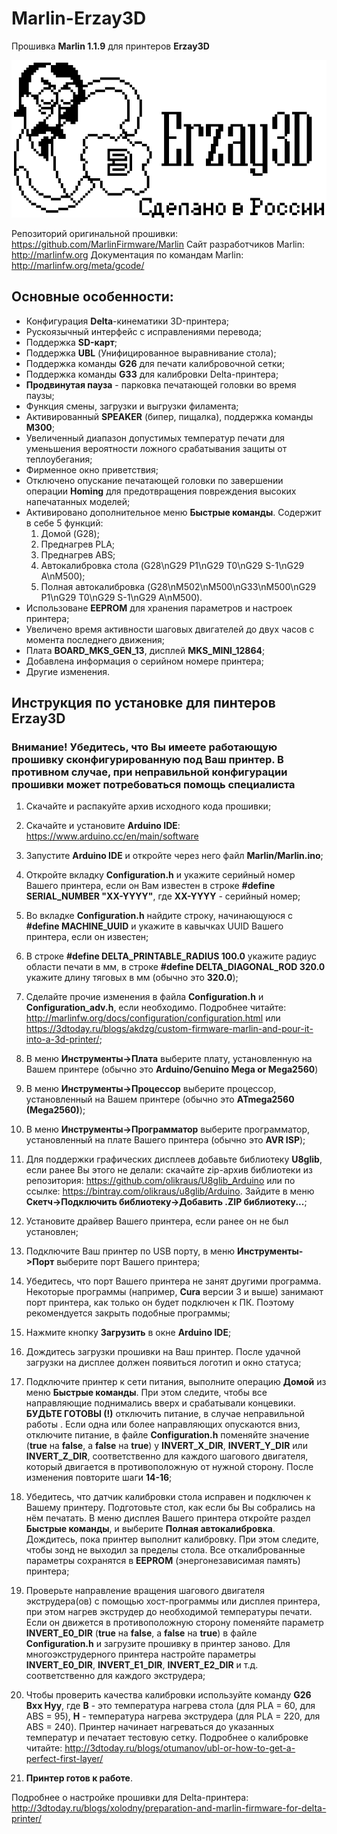 # Marlin-Erzay3D
Прошивка <b>Marlin 1.1.9</b> для принтеров <b>Erzay3D</b>

<img src="https://github.com/Robokinetics/Marlin-Erzay3D/blob/master/logo.png"/>

Репозиторий оригинальной прошивки: https://github.com/MarlinFirmware/Marlin
Сайт разработчиков Marlin: http://marlinfw.org
Документация по командам Marlin: http://marlinfw.org/meta/gcode/

## Основные особенности:
* Конфигурация <b>Delta</b>-кинематики 3D-принтера;
* Рускоязычный интерфейс с исправлениями перевода;
* Поддержка <b>SD-карт</b>;
* Поддержка <b>UBL</b> (Унифицированное выравнивание стола);
* Поддержка команды <b>G26</b> для печати калибровочной сетки;
* Поддержка команды <b>G33</b> для калибровки Delta-принтера;
* <b>Продвинутая пауза</b> - парковка печатающей головки во время паузы;
* Функция смены, загрузки и выгрузки филамента;
* Активированный <b>SPEAKER</b> (бипер, пищалка), поддержка команды <b>M300</b>;
* Увеличенный диапазон допустимых температур печати для уменьшения вероятности ложного срабатывания защиты от теплоубегания;
* Фирменное окно приветствия;
* Отключено опускание печатающей головки по завершении операции <b>Homing</b> для предотвращения повреждения высоких напечатанных моделей;
* Активировано дополнительное меню <b>Быстрые команды</b>. Содержит в себе 5 функций:
    1) Домой (G28);
    2) Преднагрев PLA;
    3) Преднагрев ABS;
    4) Автокалибровка стола (G28\nG29 P1\nG29 T0\nG29 S-1\nG29 A\nM500);
	5) Полная автокалибровка (G28\nM502\nM500\nG33\nM500\nG29 P1\nG29 T0\nG29 S-1\nG29 A\nM500).
* Использоване <b>EEPROM</b> для хранения параметров и настроек принтера;
* Увеличено время активности шаговых двигателей до двух часов с момента последнего движения;
* Плата <b>BOARD_MKS_GEN_13</b>, дисплей <b>MKS_MINI_12864</b>;
* Добавлена информация о серийном номере принтера;
* Другие изменения.


## Инструкция по установке для пинтеров Erzay3D
### Внимание! Убедитесь, что Вы имеете работающую прошивку сконфигурированную под Ваш принтер. В противном случае, при неправильной конфигурации прошивки может потребоваться помощь специалиста
1. Скачайте и распакуйте архив исходного кода прошивки;
2. Скачайте и установите <b>Arduino IDE</b>: https://www.arduino.cc/en/main/software
3. Запустите <b>Arduino IDE</b> и откройте через него файл <b>Marlin/Marlin.ino</b>;
4. Откройте вкладку <b>Configuration.h</b> и укажите серийный номер Вашего принтера, если он Вам известен в строке <b>#define SERIAL_NUMBER "XX-YYYY"</b>, где <b>XX-YYYY</b> - серийный номер;
5. Во вкладке <b>Configuration.h</b> найдите строку, начинающуюся с <b>#define MACHINE_UUID</b> и укажите в кавычках UUID Вашего принтера, если он известен;
6. В строке <b>#define DELTA_PRINTABLE_RADIUS 100.0</b> укажите радиус области печати в мм, в строке <b>#define DELTA_DIAGONAL_ROD 320.0</b> укажите длину тяговых в мм (обычно это <b>320.0</b>);
7. Сделайте прочие изменения в файла <b>Configuration.h</b> и <b>Configuration_adv.h</b>, если необходимо. Подробнее читайте: http://marlinfw.org/docs/configuration/configuration.html или https://3dtoday.ru/blogs/akdzg/custom-firmware-marlin-and-pour-it-into-a-3d-printer/;
8. В меню <b>Инструменты->Плата</b> выберите плату, установленную на Вашем принтере (обычно это <b>Arduino/Genuino Mega or Mega2560</b>)
9. В меню <b>Инструменты->Процессор</b> выберите процессор, установленный на Вашем принтере (обычно это <b>ATmega2560 (Mega2560)</b>);
10. В меню <b>Инструменты->Программатор</b> выберите программатор, установленный на плате Вашего принтера (обычно это <b>AVR ISP</b>);
11. Для поддержки графических дисплеев добавьте библиотеку <b>U8glib</b>, если ранее Вы этого не делали: скачайте zip-архив библиотеки из репозитория: https://github.com/olikraus/U8glib_Arduino или по ссылке: https://bintray.com/olikraus/u8glib/Arduino. Зайдите в меню <b>Скетч->Подключить библиотеку->Добавить .ZIP библиотеку...</b>;
12. Установите драйвер Вашего принтера, если ранее он не был установлен;
13. Подключите Ваш принтер по USB порту, в меню <b>Инструменты->Порт</b> выберите порт Вашего принтера;
14. Убедитесь, что порт Вашего принтера не занят другими программа. Некоторые программы (например, <b>Cura</b> версии 3 и выше) занимают порт принтера, как только он будет подключен к ПК. Поэтому рекомендуется закрыть подобные программы;
15. Нажмите кнопку <b>Загрузить</b> в окне <b>Arduino IDE</b>;
16. Дождитесь загрузки прошивки на Ваш принтер. После удачной загрузки на дисплее должен появиться логотип и окно статуса;
17. Подключите принтер к сети питания, выполните операцию <b>Домой</b> из меню <b>Быстрые команды</b>. При этом следите, чтобы все направляющие поднимались вверх и срабатывали концевики. <b>БУДЬТЕ ГОТОВЫ (!)</b> отключить питание, в случае неправильной работы . Если одна или более направляющих опускаются вниз, отключите питание, в файле <b>Configuration.h</b> поменяйте значение (<b>true</b> на <b>false</b>, а <b>false</b> на <b>true</b>) у <b>INVERT_X_DIR</b>, <b>INVERT_Y_DIR</b> или <b>INVERT_Z_DIR</b>, соответственно для каждого шагового двигателя, который двигается в противоположную от нужной сторону. После изменения повторите шаги <b>14-16</b>;
18. Убедитесь, что датчик калибровки стола исправен и подключен к Вашему принтеру. Подготовьте стол, как если бы Вы собрались на нём печатать. В меню дисплея Вашего принтера откройте раздел <b>Быстрые команды</b>, и выберите <b>Полная автокалибровка</b>. Дождитесь, пока принтер выполнит калибровку. При этом следите, чтобы зонд не выходил за пределы стола. Все откалиброванные параметры сохранятся в <b>EEPROM</b> (энергонезависимая память) принтера;
19. Проверьте направление вращения шагового двигателя экструдера(ов) с помощью хост-программы или дисплея принтера, при этом нагрев экструдер до необходимой температуры печати. Если он движется в противоположную сторону поменяйте параметр <b>INVERT_E0_DIR</b> (<b>true</b> на <b>false</b>, а <b>false</b> на <b>true</b>) в файле <b>Configuration.h</b> и загрузите прошивку в принтер заново. Для многоэкструдерного принтера настройте параметры <b>INVERT_E0_DIR</b>, <b>INVERT_E1_DIR</b>, <b>INVERT_E2_DIR</b> и т.д. соответственно для каждого экструдера;
20. Чтобы проверить качества калибровки используйте команду <b>G26 Bxx Hyy</b>, где <b>B</b> - это температура нагрева стола (для PLA = 60, для ABS = 95), <b>H</b> - температура нагрева экструдера (для PLA = 220, для ABS = 240). Принтер начинает нагреваться до указанных температур и печатает тестовую сетку. Подробнее о калибровке читайте: http://3dtoday.ru/blogs/otumanov/ubl-or-how-to-get-a-perfect-first-layer/

21. <b>Принтер готов к работе</b>.

Подробнее о настройке прошивки для Delta-принтера: http://3dtoday.ru/blogs/xolodny/preparation-and-marlin-firmware-for-delta-printer/



